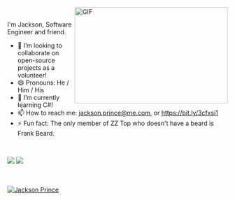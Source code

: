 <img align="right" alt="GIF" src="https://cdn.dribbble.com/users/966681/screenshots/2896143/working.gif" width="350" height="220" />

<br/>

I'm Jackson, Software Engineer and friend.
<br/>


- :rocket: I’m looking to collaborate on open-source projects as a volunteer!
- 😄 Pronouns: He / Him / His
- 🔭 I’m currently learning C#!
- 📫 How to reach me: jackson.prince@me.com, or https://bit.ly/3cfxsi1
- ⚡ Fun fact: The only member of ZZ Top who doesn't have a beard is Frank Beard.

<br/>

![](https://img.shields.io/badge/OS-Mac-informational?style=flat&logo=<LOGO_NAME>&logoColor=white&color=2bbc8a)
![](https://img.shields.io/badge/Editor-Intellij&&VSCode-informational?style=flat&logo=<LOGO_NAME>&logoColor=white&color=2bbc8a)
<!-- ![](https://img.shields.io/badge/Code-Java&&NodeJs&&Go-informational?style=flat&logo=<LOGO_NAME>&logoColor=white&color=2bbc8a) -->
<!-- ![](https://img.shields.io/badge/Interest-Cloud-informational?style=flat&logo=<LOGO_NAME>&logoColor=white&color=2bbc8a) -->

<br/>

<br/>
<a href="https://github.com/jxnprince">
<img align="center" src="https://github-readme-stats.vercel.app/api?username=jxnprince&show_icons=true&theme=gotham&include_all_commits=true&count_private=true" alt="Jackson Prince" />
</a>
